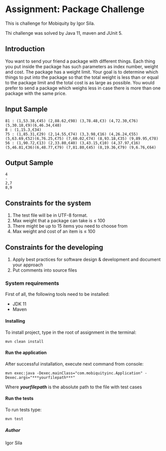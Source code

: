 # Assignment: Package Challenge

This is challenge for Mobiquity by Igor Sila.

Thi challenge was solved by Java 11, maven and JUnit 5.

## Introduction

You want to send your friend a package with different things.
Each thing you put inside the package has such parameters as index number, weight and cost. The
package has a weight limit. Your goal is to determine which things to put into the package so that the
total weight is less than or equal to the package limit and the total cost is as large as possible.
You would prefer to send a package which weighs less in case there is more than one package with the
same price.

## Input Sample

```
81 : (1,53.38,€45) (2,88.62,€98) (3,78.48,€3) (4,72.30,€76) (5,30.18,€9)(6,46.34,€48)
8 : (1,15.3,€34)
75 : (1,85.31,€29) (2,14.55,€74) (3,3.98,€16) (4,26.24,€55) (5,63.69,€52)(6,76.25,€75) (7,60.02,€74) (8,93.18,€35) (9,89.95,€78)
56 : (1,90.72,€13) (2,33.80,€40) (3,43.15,€10) (4,37.97,€16) (5,46.81,€36)(6,48.77,€79) (7,81.80,€45) (8,19.36,€79) (9,6.76,€64)
```

## Output Sample

```
4
- 
2,7 
8,9
```

## Constraints for the system
1. The test file will be in UTF-8 format.
2. Max weight that a package can take is ≤ 100
3. There might be up to 15 items you need to choose from
4. Max weight and cost of an item is ≤ 100

## Constraints for the developing
1. Apply best practices for software design & development and document your approach
2. Put comments into source files


### System requirements

First of all, the following tools need to be installed:
* JDK 11
* Maven

#### Installing

To install project, type in the root of assignment in the terminal:
```
mvn clean install
```
#### Run the application
After successful installation, execute next command from console:
```
mvn exec:java -Dexec.mainClass="com.mobiquityinc.Application" -Dexec.args="***yourfilepath***"
```
Where ***yourfilepath*** is the absolute path to the file with test cases

#### Run the tests
To run tests type:
```
mvn test
```

##### Author
Igor Sila